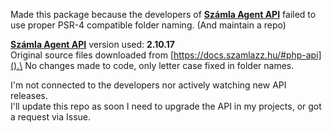 Made this package because the developers of **[Számla Agent API](https://docs.szamlazz.hu/#introduction)** failed to use proper PSR-4 compatible folder naming. (And maintain a repo)

**[Számla Agent API](https://docs.szamlazz.hu/#introduction)** version used: **2.10.17** \
Original source files downloaded from [https://docs.szamlazz.hu/#php-api]().\
No changes made to code, only letter case fixed in folder names.

I'm not connected to the developers nor actively watching new API releases.\
I'll update this repo as soon I need to upgrade the API in my projects, or got a request via Issue.